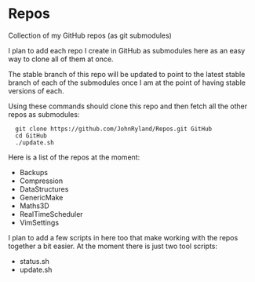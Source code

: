 
# Repos

Collection of my GitHub repos (as git submodules)

I plan to add each repo I create in GitHub as submodules here as an easy way to clone all of them at once.

The stable branch of this repo will be updated to point to the latest stable branch of each of the submodules
once I am at the point of having stable versions of each.

Using these commands should clone this repo and then fetch all the other repos as submodules:

```
  git clone https://github.com/JohnRyland/Repos.git GitHub
  cd GitHub
  ./update.sh
```

Here is a list of the repos at the moment:

  - Backups
  - Compression
  - DataStructures
  - GenericMake
  - Maths3D
  - RealTimeScheduler
  - VimSettings

I plan to add a few scripts in here too that make working with the repos together a bit easier. At the moment
there is just two tool scripts:

  - status.sh
  - update.sh


